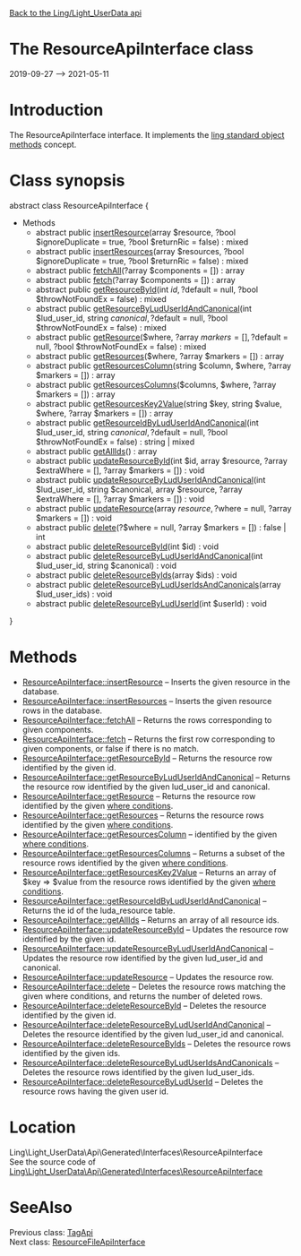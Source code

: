 [Back to the Ling/Light_UserData api](https://github.com/lingtalfi/Light_UserData/blob/master/doc/api/Ling/Light_UserData.md)



The ResourceApiInterface class
================
2019-09-27 --> 2021-05-11






Introduction
============

The ResourceApiInterface interface.
It implements the [ling standard object methods](https://github.com/lingtalfi/Light_BreezeGenerator/blob/master/doc/pages/ling-standard-object-methods.md) concept.



Class synopsis
==============


abstract class <span class="pl-k">ResourceApiInterface</span>  {

- Methods
    - abstract public [insertResource](https://github.com/lingtalfi/Light_UserData/blob/master/doc/api/Ling/Light_UserData/Api/Generated/Interfaces/ResourceApiInterface/insertResource.md)(array $resource, ?bool $ignoreDuplicate = true, ?bool $returnRic = false) : mixed
    - abstract public [insertResources](https://github.com/lingtalfi/Light_UserData/blob/master/doc/api/Ling/Light_UserData/Api/Generated/Interfaces/ResourceApiInterface/insertResources.md)(array $resources, ?bool $ignoreDuplicate = true, ?bool $returnRic = false) : mixed
    - abstract public [fetchAll](https://github.com/lingtalfi/Light_UserData/blob/master/doc/api/Ling/Light_UserData/Api/Generated/Interfaces/ResourceApiInterface/fetchAll.md)(?array $components = []) : array
    - abstract public [fetch](https://github.com/lingtalfi/Light_UserData/blob/master/doc/api/Ling/Light_UserData/Api/Generated/Interfaces/ResourceApiInterface/fetch.md)(?array $components = []) : array
    - abstract public [getResourceById](https://github.com/lingtalfi/Light_UserData/blob/master/doc/api/Ling/Light_UserData/Api/Generated/Interfaces/ResourceApiInterface/getResourceById.md)(int $id, ?$default = null, ?bool $throwNotFoundEx = false) : mixed
    - abstract public [getResourceByLudUserIdAndCanonical](https://github.com/lingtalfi/Light_UserData/blob/master/doc/api/Ling/Light_UserData/Api/Generated/Interfaces/ResourceApiInterface/getResourceByLudUserIdAndCanonical.md)(int $lud_user_id, string $canonical, ?$default = null, ?bool $throwNotFoundEx = false) : mixed
    - abstract public [getResource](https://github.com/lingtalfi/Light_UserData/blob/master/doc/api/Ling/Light_UserData/Api/Generated/Interfaces/ResourceApiInterface/getResource.md)($where, ?array $markers = [], ?$default = null, ?bool $throwNotFoundEx = false) : mixed
    - abstract public [getResources](https://github.com/lingtalfi/Light_UserData/blob/master/doc/api/Ling/Light_UserData/Api/Generated/Interfaces/ResourceApiInterface/getResources.md)($where, ?array $markers = []) : array
    - abstract public [getResourcesColumn](https://github.com/lingtalfi/Light_UserData/blob/master/doc/api/Ling/Light_UserData/Api/Generated/Interfaces/ResourceApiInterface/getResourcesColumn.md)(string $column, $where, ?array $markers = []) : array
    - abstract public [getResourcesColumns](https://github.com/lingtalfi/Light_UserData/blob/master/doc/api/Ling/Light_UserData/Api/Generated/Interfaces/ResourceApiInterface/getResourcesColumns.md)($columns, $where, ?array $markers = []) : array
    - abstract public [getResourcesKey2Value](https://github.com/lingtalfi/Light_UserData/blob/master/doc/api/Ling/Light_UserData/Api/Generated/Interfaces/ResourceApiInterface/getResourcesKey2Value.md)(string $key, string $value, $where, ?array $markers = []) : array
    - abstract public [getResourceIdByLudUserIdAndCanonical](https://github.com/lingtalfi/Light_UserData/blob/master/doc/api/Ling/Light_UserData/Api/Generated/Interfaces/ResourceApiInterface/getResourceIdByLudUserIdAndCanonical.md)(int $lud_user_id, string $canonical, ?$default = null, ?bool $throwNotFoundEx = false) : string | mixed
    - abstract public [getAllIds](https://github.com/lingtalfi/Light_UserData/blob/master/doc/api/Ling/Light_UserData/Api/Generated/Interfaces/ResourceApiInterface/getAllIds.md)() : array
    - abstract public [updateResourceById](https://github.com/lingtalfi/Light_UserData/blob/master/doc/api/Ling/Light_UserData/Api/Generated/Interfaces/ResourceApiInterface/updateResourceById.md)(int $id, array $resource, ?array $extraWhere = [], ?array $markers = []) : void
    - abstract public [updateResourceByLudUserIdAndCanonical](https://github.com/lingtalfi/Light_UserData/blob/master/doc/api/Ling/Light_UserData/Api/Generated/Interfaces/ResourceApiInterface/updateResourceByLudUserIdAndCanonical.md)(int $lud_user_id, string $canonical, array $resource, ?array $extraWhere = [], ?array $markers = []) : void
    - abstract public [updateResource](https://github.com/lingtalfi/Light_UserData/blob/master/doc/api/Ling/Light_UserData/Api/Generated/Interfaces/ResourceApiInterface/updateResource.md)(array $resource, ?$where = null, ?array $markers = []) : void
    - abstract public [delete](https://github.com/lingtalfi/Light_UserData/blob/master/doc/api/Ling/Light_UserData/Api/Generated/Interfaces/ResourceApiInterface/delete.md)(?$where = null, ?array $markers = []) : false | int
    - abstract public [deleteResourceById](https://github.com/lingtalfi/Light_UserData/blob/master/doc/api/Ling/Light_UserData/Api/Generated/Interfaces/ResourceApiInterface/deleteResourceById.md)(int $id) : void
    - abstract public [deleteResourceByLudUserIdAndCanonical](https://github.com/lingtalfi/Light_UserData/blob/master/doc/api/Ling/Light_UserData/Api/Generated/Interfaces/ResourceApiInterface/deleteResourceByLudUserIdAndCanonical.md)(int $lud_user_id, string $canonical) : void
    - abstract public [deleteResourceByIds](https://github.com/lingtalfi/Light_UserData/blob/master/doc/api/Ling/Light_UserData/Api/Generated/Interfaces/ResourceApiInterface/deleteResourceByIds.md)(array $ids) : void
    - abstract public [deleteResourceByLudUserIdsAndCanonicals](https://github.com/lingtalfi/Light_UserData/blob/master/doc/api/Ling/Light_UserData/Api/Generated/Interfaces/ResourceApiInterface/deleteResourceByLudUserIdsAndCanonicals.md)(array $lud_user_ids) : void
    - abstract public [deleteResourceByLudUserId](https://github.com/lingtalfi/Light_UserData/blob/master/doc/api/Ling/Light_UserData/Api/Generated/Interfaces/ResourceApiInterface/deleteResourceByLudUserId.md)(int $userId) : void

}






Methods
==============

- [ResourceApiInterface::insertResource](https://github.com/lingtalfi/Light_UserData/blob/master/doc/api/Ling/Light_UserData/Api/Generated/Interfaces/ResourceApiInterface/insertResource.md) &ndash; Inserts the given resource in the database.
- [ResourceApiInterface::insertResources](https://github.com/lingtalfi/Light_UserData/blob/master/doc/api/Ling/Light_UserData/Api/Generated/Interfaces/ResourceApiInterface/insertResources.md) &ndash; Inserts the given resource rows in the database.
- [ResourceApiInterface::fetchAll](https://github.com/lingtalfi/Light_UserData/blob/master/doc/api/Ling/Light_UserData/Api/Generated/Interfaces/ResourceApiInterface/fetchAll.md) &ndash; Returns the rows corresponding to given components.
- [ResourceApiInterface::fetch](https://github.com/lingtalfi/Light_UserData/blob/master/doc/api/Ling/Light_UserData/Api/Generated/Interfaces/ResourceApiInterface/fetch.md) &ndash; Returns the first row corresponding to given components, or false if there is no match.
- [ResourceApiInterface::getResourceById](https://github.com/lingtalfi/Light_UserData/blob/master/doc/api/Ling/Light_UserData/Api/Generated/Interfaces/ResourceApiInterface/getResourceById.md) &ndash; Returns the resource row identified by the given id.
- [ResourceApiInterface::getResourceByLudUserIdAndCanonical](https://github.com/lingtalfi/Light_UserData/blob/master/doc/api/Ling/Light_UserData/Api/Generated/Interfaces/ResourceApiInterface/getResourceByLudUserIdAndCanonical.md) &ndash; Returns the resource row identified by the given lud_user_id and canonical.
- [ResourceApiInterface::getResource](https://github.com/lingtalfi/Light_UserData/blob/master/doc/api/Ling/Light_UserData/Api/Generated/Interfaces/ResourceApiInterface/getResource.md) &ndash; Returns the resource row identified by the given [where conditions](https://github.com/lingtalfi/SimplePdoWrapper#the-where-conditions).
- [ResourceApiInterface::getResources](https://github.com/lingtalfi/Light_UserData/blob/master/doc/api/Ling/Light_UserData/Api/Generated/Interfaces/ResourceApiInterface/getResources.md) &ndash; Returns the resource rows identified by the given [where conditions](https://github.com/lingtalfi/SimplePdoWrapper#the-where-conditions).
- [ResourceApiInterface::getResourcesColumn](https://github.com/lingtalfi/Light_UserData/blob/master/doc/api/Ling/Light_UserData/Api/Generated/Interfaces/ResourceApiInterface/getResourcesColumn.md) &ndash; identified by the given [where conditions](https://github.com/lingtalfi/SimplePdoWrapper#the-where-conditions).
- [ResourceApiInterface::getResourcesColumns](https://github.com/lingtalfi/Light_UserData/blob/master/doc/api/Ling/Light_UserData/Api/Generated/Interfaces/ResourceApiInterface/getResourcesColumns.md) &ndash; Returns a subset of the resource rows identified by the given [where conditions](https://github.com/lingtalfi/SimplePdoWrapper#the-where-conditions).
- [ResourceApiInterface::getResourcesKey2Value](https://github.com/lingtalfi/Light_UserData/blob/master/doc/api/Ling/Light_UserData/Api/Generated/Interfaces/ResourceApiInterface/getResourcesKey2Value.md) &ndash; Returns an array of $key => $value from the resource rows identified by the given [where conditions](https://github.com/lingtalfi/SimplePdoWrapper#the-where-conditions).
- [ResourceApiInterface::getResourceIdByLudUserIdAndCanonical](https://github.com/lingtalfi/Light_UserData/blob/master/doc/api/Ling/Light_UserData/Api/Generated/Interfaces/ResourceApiInterface/getResourceIdByLudUserIdAndCanonical.md) &ndash; Returns the id of the luda_resource table.
- [ResourceApiInterface::getAllIds](https://github.com/lingtalfi/Light_UserData/blob/master/doc/api/Ling/Light_UserData/Api/Generated/Interfaces/ResourceApiInterface/getAllIds.md) &ndash; Returns an array of all resource ids.
- [ResourceApiInterface::updateResourceById](https://github.com/lingtalfi/Light_UserData/blob/master/doc/api/Ling/Light_UserData/Api/Generated/Interfaces/ResourceApiInterface/updateResourceById.md) &ndash; Updates the resource row identified by the given id.
- [ResourceApiInterface::updateResourceByLudUserIdAndCanonical](https://github.com/lingtalfi/Light_UserData/blob/master/doc/api/Ling/Light_UserData/Api/Generated/Interfaces/ResourceApiInterface/updateResourceByLudUserIdAndCanonical.md) &ndash; Updates the resource row identified by the given lud_user_id and canonical.
- [ResourceApiInterface::updateResource](https://github.com/lingtalfi/Light_UserData/blob/master/doc/api/Ling/Light_UserData/Api/Generated/Interfaces/ResourceApiInterface/updateResource.md) &ndash; Updates the resource row.
- [ResourceApiInterface::delete](https://github.com/lingtalfi/Light_UserData/blob/master/doc/api/Ling/Light_UserData/Api/Generated/Interfaces/ResourceApiInterface/delete.md) &ndash; Deletes the resource rows matching the given where conditions, and returns the number of deleted rows.
- [ResourceApiInterface::deleteResourceById](https://github.com/lingtalfi/Light_UserData/blob/master/doc/api/Ling/Light_UserData/Api/Generated/Interfaces/ResourceApiInterface/deleteResourceById.md) &ndash; Deletes the resource identified by the given id.
- [ResourceApiInterface::deleteResourceByLudUserIdAndCanonical](https://github.com/lingtalfi/Light_UserData/blob/master/doc/api/Ling/Light_UserData/Api/Generated/Interfaces/ResourceApiInterface/deleteResourceByLudUserIdAndCanonical.md) &ndash; Deletes the resource identified by the given lud_user_id and canonical.
- [ResourceApiInterface::deleteResourceByIds](https://github.com/lingtalfi/Light_UserData/blob/master/doc/api/Ling/Light_UserData/Api/Generated/Interfaces/ResourceApiInterface/deleteResourceByIds.md) &ndash; Deletes the resource rows identified by the given ids.
- [ResourceApiInterface::deleteResourceByLudUserIdsAndCanonicals](https://github.com/lingtalfi/Light_UserData/blob/master/doc/api/Ling/Light_UserData/Api/Generated/Interfaces/ResourceApiInterface/deleteResourceByLudUserIdsAndCanonicals.md) &ndash; Deletes the resource rows identified by the given lud_user_ids.
- [ResourceApiInterface::deleteResourceByLudUserId](https://github.com/lingtalfi/Light_UserData/blob/master/doc/api/Ling/Light_UserData/Api/Generated/Interfaces/ResourceApiInterface/deleteResourceByLudUserId.md) &ndash; Deletes the resource rows having the given user id.





Location
=============
Ling\Light_UserData\Api\Generated\Interfaces\ResourceApiInterface<br>
See the source code of [Ling\Light_UserData\Api\Generated\Interfaces\ResourceApiInterface](https://github.com/lingtalfi/Light_UserData/blob/master/Api/Generated/Interfaces/ResourceApiInterface.php)



SeeAlso
==============
Previous class: [TagApi](https://github.com/lingtalfi/Light_UserData/blob/master/doc/api/Ling/Light_UserData/Api/Generated/Classes/TagApi.md)<br>Next class: [ResourceFileApiInterface](https://github.com/lingtalfi/Light_UserData/blob/master/doc/api/Ling/Light_UserData/Api/Generated/Interfaces/ResourceFileApiInterface.md)<br>
